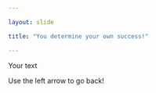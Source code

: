 ```yaml
---

layout: slide

title: "You determine your own success!"

---
```


Your text

Use the left arrow to go back!
